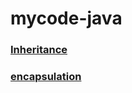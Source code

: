 # mycode-java
### [Inheritance](https://github.com/readingtim1121/mycode-java/wiki/inheritance)
### [encapsulation](https://github.com/readingtim1121/mycode-java/wiki/encapsulation)
